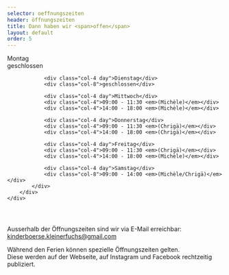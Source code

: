```yaml
---
selector: oeffnungszeiten
header: öffnungszeiten
title: Dann haben wir <span>offen</span>
layout: default
order: 5
---
```


<div class="row justify-content-center">
    <div class="col-lg-8 d-flex oeffnungszeiten-table">
        <div class="container pt-3 pb-3">
            <div class="row">
                <div class="col-4 day">Montag</div>
                <div class="col-8">geschlossen</div>

                <div class="col-4 day">Dienstag</div>
                <div class="col-8">geschlossen</div>

                <div class="col-4 day">Mittwoch</div>
                <div class="col-4">09:00 - 11:30 <em>(Michèle)</em></div>
                <div class="col-4">14:00 - 18:00 <em>(Michèle)</em></div>

                <div class="col-4 day">Donnerstag</div>
                <div class="col-4">09:00 - 11:30 <em>(Chrigä)</em></div>
                <div class="col-4">14:00 - 18:00 <em>(Chrigä)</em></div>

                <div class="col-4 day">Freitag</div>
                <div class="col-4">09:00 - 11:30 <em>(Chrigä)</em></div>
                <div class="col-4">14:00 - 18:00 <em>(Michèle)</em></div>

                <div class="col-4 day">Samstag</div>
                <div class="col-8">09:00 - 14:00 <em>(Michèle/Chrigä)</em></div>
            </div>
        </div>
    </div>
</div>
<div class="row justify-content-md-center" style="padding-top: 2em">
    <div class="text-center">
    <p>Ausserhalb der Öffnungszeiten sind wir via E-Mail erreichbar: <a href="mailto:kinderboerse.kleinerfuchs@gmail.com">kinderboerse.kleinerfuchs@gmail.com</a></p>
    <p>
    Während den Ferien können spezielle Öffnungszeiten gelten.<br/>Diese werden auf der Webseite, auf Instagram und Facebook rechtzeitig publiziert.
    </p>
    </div>
</div>